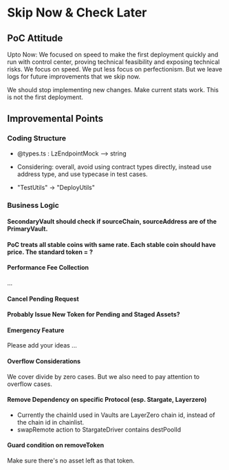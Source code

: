 # Skip Now & Check Later

## PoC Attitude

Upto Now: We focused on speed to make the first deployment quickly and run with control center, proving technical feasibility and exposing technical risks.
We focus on speed.
We put less focus on perfectionism.
But we leave logs for future improvements that we skip now.

We should stop implementing new changes. Make current stats work.
This is not the first deployment.

## Improvemental Points

### Coding Structure

- @types.ts : LzEndpointMock --> string

- Considering:
overall, avoid using contract types directly, instead use address type, and use typecase in test cases.

- "TestUtils" -> "DeployUtils"

### Business Logic

#### SecondaryVault should check if sourceChain, sourceAddress are of the PrimaryVault.

#### PoC treats all stable coins with same rate. Each stable coin should have price. The standard token = ?

#### Performance Fee Collection
...
#### Cancel Pending Request

#### Probably Issue New Token for Pending and Staged Assets?

#### Emergency Feature

Please add your ideas ...

#### Overflow Considerations

We cover divide by zero cases.
But we also need to pay attention to overflow cases.

#### Remove Dependency on specific Protocol (esp. Stargate, Layerzero)

- Currently the chainId used in Vaults are LayerZero chain id, instead of the chain id in chainlist.
- swapRemote action to StargateDriver contains destPoolId

#### Guard condition on removeToken

Make sure there's no asset left as that token.


